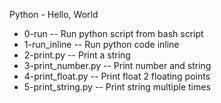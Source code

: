 Python - Hello, World
- 0-run -- Run python script from bash script
- 1-run_inline -- Run python code inline
- 2-print.py -- Print a string
- 3-print_number.py -- Print number and string
- 4-print_float.py  -- Print float 2 floating points
- 5-print_string.py -- Print string multiple times
